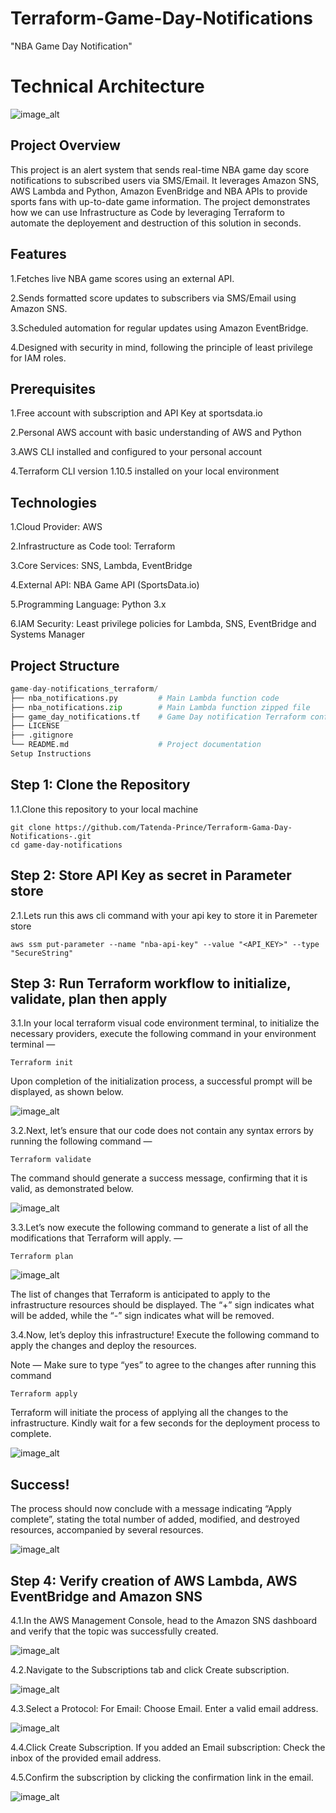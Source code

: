 # Terraform-Game-Day-Notifications

"NBA Game Day Notification"

# Technical Architecture

![image_alt](https://github.com/Tatenda-Prince/Terraform-Gama-Day-Notifications-/blob/c2a302281b7d6de8936b89d3397833d9db20c4ca/img/Screenshot%202025-02-10%20200330.png)

## Project Overview

This project is an alert system that sends real-time NBA game day score notifications to subscribed users via SMS/Email. It leverages Amazon SNS, AWS Lambda and Python, Amazon EvenBridge and NBA APIs to provide sports fans with up-to-date game information. The project demonstrates how we can use Infrastructure as Code by leveraging Terraform to automate the deployement and destruction of this solution in seconds.

## Features

1.Fetches live NBA game scores using an external API.

2.Sends formatted score updates to subscribers via SMS/Email using Amazon SNS.

3.Scheduled automation for regular updates using Amazon EventBridge.

4.Designed with security in mind, following the principle of least privilege for IAM roles.

## Prerequisites

1.Free account with subscription and API Key at sportsdata.io

2.Personal AWS account with basic understanding of AWS and Python

3.AWS CLI installed and configured to your personal account

4.Terraform CLI version 1.10.5 installed on your local environment

## Technologies

1.Cloud Provider: AWS

2.Infrastructure as Code tool: Terraform

3.Core Services: SNS, Lambda, EventBridge

4.External API: NBA Game API (SportsData.io)

5.Programming Language: Python 3.x

6.IAM Security:
Least privilege policies for Lambda, SNS, EventBridge and Systems Manager

## Project Structure

```python
game-day-notifications_terraform/
├── nba_notifications.py         # Main Lambda function code
├── nba_notifications.zip        # Main Lambda function zipped file
├── game_day_notifications.tf    # Game Day notification Terraform config file
├── LICENSE                     
├── .gitignore
└── README.md                    # Project documentation
Setup Instructions

```

## Step 1: Clone the Repository

1.1.Clone this repository to your local machine

```language
git clone https://github.com/Tatenda-Prince/Terraform-Gama-Day-Notifications-.git
cd game-day-notifications

```

## Step 2: Store API Key as secret in Parameter store

2.1.Lets run this aws cli command with your api key to store it in Paremeter store 

```language
aws ssm put-parameter --name "nba-api-key" --value "<API_KEY>" --type "SecureString"
```

## Step 3: Run Terraform workflow to initialize, validate, plan then apply

3.1.In your local terraform visual code environment terminal, to initialize the necessary providers, execute the following command in your environment terminal —

```language
Terraform init 
```

Upon completion of the initialization process, a successful prompt will be displayed, as shown below.

![image_alt](https://github.com/Tatenda-Prince/Terraform-Gama-Day-Notifications-/blob/00336aa0891efb4d14c497b2158c9e50a39de78c/img/Screenshot%202025-02-10%20203245.png)


3.2.Next, let’s ensure that our code does not contain any syntax errors by running the following command —

```language
Terraform validate
```

The command should generate a success message, confirming that it is valid, as demonstrated below.

![image_alt](https://github.com/Tatenda-Prince/Terraform-Gama-Day-Notifications-/blob/88a1ac1c416cf3afdb4090ce9b99b59560789ba7/img/Screenshot%202025-02-10%20203351.png)


3.3.Let’s now execute the following command to generate a list of all the modifications that Terraform will apply. —

```language
Terraform plan
```

![image_alt](https://github.com/Tatenda-Prince/Terraform-Gama-Day-Notifications-/blob/47b48e996e045f95699f605363dadab26857d9a3/img/Screenshot%202025-02-10%20203604.png)

The list of changes that Terraform is anticipated to apply to the infrastructure resources should be displayed. The “+” sign indicates what will be added, while the “-” sign indicates what will be removed.


3.4.Now, let’s deploy this infrastructure! Execute the following command to apply the changes and deploy the resources.

Note — Make sure to type “yes” to agree to the changes after running this command

```language
Terraform apply
```

Terraform will initiate the process of applying all the changes to the infrastructure. Kindly wait for a few seconds for the deployment process to complete.

![image_alt](https://github.com/Tatenda-Prince/Terraform-Gama-Day-Notifications-/blob/3c4a8d4d7b0f06988221071a9d103bbeec7b9379/img/Screenshot%202025-02-10%20203909.png)


## Success!

The process should now conclude with a message indicating “Apply complete”, stating the total number of added, modified, and destroyed resources, accompanied by several resources.


![image_alt](https://github.com/Tatenda-Prince/Terraform-Gama-Day-Notifications-/blob/56d8b265027df0e10b9e9044240453e1ddf4aab2/img/Screenshot%202025-02-10%20203940.png)


## Step 4: Verify creation of AWS Lambda, AWS EventBridge and Amazon SNS 

4.1.In the AWS Management Console, head to the Amazon SNS dashboard and verify that the topic was successfully created.

![image_alt](https://github.com/Tatenda-Prince/Terraform-Gama-Day-Notifications-/blob/cdbb166fa08d4771be72f1a5cbc11d5759b2e03e/img/Screenshot%202025-02-10%20205028.png)

4.2.Navigate to the Subscriptions tab and click Create subscription.

![image_alt](https://github.com/Tatenda-Prince/Terraform-Gama-Day-Notifications-/blob/a28be8ae15fac13d1be0aa620d89d9e205fcf39b/img/Screenshot%202025-02-10%20205042.png)

4.3.Select a Protocol:
For Email:
Choose Email.
Enter a valid email address.

![image_alt]()

4.4.Click Create Subscription.
If you added an Email subscription:
Check the inbox of the provided email address.


4.5.Confirm the subscription by clicking the confirmation link in the email.

![image_alt]()










